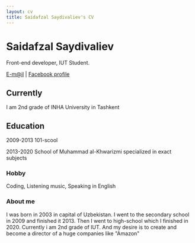 ```yaml
---
layout: cv
title: Saidafzal Saydivaliev's CV
---
```

# Saidafzal Saydivaliev
Front-end developer, IUT Student.

<div id="webaddress">
<a href="saidafzalsaydivaliyev@gmail.com">E-m@il</a>
| <a href="https://www.facebook.com/saidafzal02">Facebook profile</a>
</div>


## Currently

I am 2nd grade of INHA University in Tashkent


## Education

2009-2013
101-scool

2013-2020
School of Muhammad al-Khwarizmi specialized in exact subjects

### Hobby

Coding, Listening music, Speaking in English

### About me

I was born in 2003 in capital of Uzbekistan. I went to the secondary school in 2009 and finished it 2013. Then I went to high-school which I finished in 2020. Currently i am 2nd grade of IUT. And my desire is to create and become a director of a huge companies like "Amazon"


<!-- ### Footer
Last updated: May 2013 -->